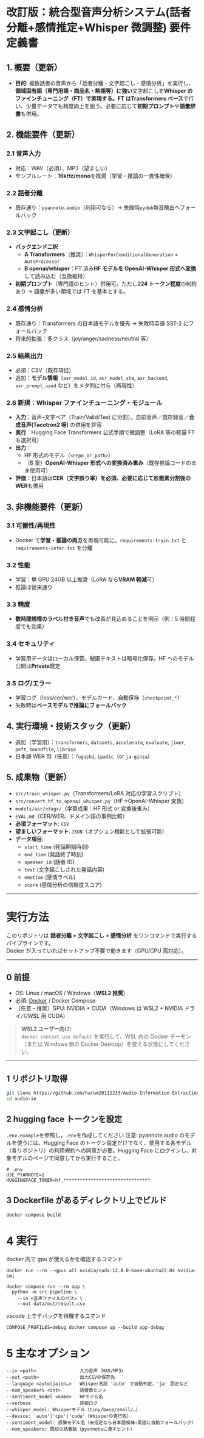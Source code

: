 # 改訂版：統合型音声分析システム(話者分離+感情推定+Whisper 微調整) 要件定義書

## 1. 概要（更新）

- **目的**: 複数話者の音声から「話者分離・文字起こし・感情分析」を実行し、**領域固有語（専門用語・商品名・略語等）に強い**文字起こしを**Whisper のファインチューニング（FT）**で実現する。FT は**Transformers ベース**で行い、少量データでも精度向上を狙う。必要に応じて**初期プロンプト**や**語彙辞書**も併用。

## 2. 機能要件（更新）

### 2.1 音声入力

- 対応：WAV（必須）、MP3（望ましい）
- サンプルレート：**16kHz/mono**を推奨（学習・推論の一貫性確保）

### 2.2 話者分離

- 既存通り：`pyannote.audio`（利用可なら）→ 失敗時`pydub`無音検出へフォールバック

### 2.3 文字起こし（更新）

- **バックエンド二択**
  - **A Transformers**（推奨）：`WhisperForConditionalGeneration` + `AutoProcessor`
  - **B openai/whisper**：FT 済み**HF モデルを OpenAI-Whisper 形式へ変換**して読み込む（互換維持）
- **初期プロンプト**（専門語のヒント）併用可。ただし**224 トークン程度**の制約あり → 語彙が多い領域では FT を基本とする。

### 2.4 感情分析

- 既存通り：Transformers の日本語モデルを優先 → 失敗時英語 SST-2 にフォールバック
- 将来的拡張：多クラス（joy/anger/sadness/neutral 等）

### 2.5 結果出力

- 必須：CSV（既存項目）
- 追加：**モデル情報**（`asr_model_id`, `asr_model_sha`, `asr_backend`, `asr_prompt_used` など）をメタ列に付与（再現性）

### 2.6 新規：Whisper ファインチューニング・モジュール

- **入力**：音声–文字ペア（Train/Valid/Test に分割）。自前音声／既存録音／**合成音声(Tacotron2 等)** の併用を許容
- **実行**：Hugging Face Transformers 公式手順で微調整（LoRA 等の軽量 FT も選択可）
- **出力**：
  - HF 形式のモデル（`<repo_or_path>`）
  - （B 案）**OpenAI-Whisper 形式への変換済み重み**（既存推論コードのまま使用可）
- **評価**：日本語は**CER（文字誤り率）**を必須、必要に応じて**形態素分割後の WER**も併用

## 3. 非機能要件（更新）

### 3.1 可搬性/再現性

- Docker で**学習・推論の両方**を再現可能に。`requirements-train.txt` と `requirements-infer.txt` を分離

### 3.2 性能

- 学習：単 GPU 24GB 以上推奨（LoRA なら**VRAM 軽減**可）
- 推論は従来通り

### 3.3 精度

- **数時間規模のラベル付き音声**でも改善が見込めることを明示（例：5 時間程度でも効果）

### 3.4 セキュリティ

- 学習用データはローカル保管。秘匿テキストは暗号化保存。HF へのモデル公開は**Private**既定

### 3.5 ログ/エラー

- 学習ログ（loss/cer/wer）、モデルカード、自動保存（`checkpoint_*`）
- 失敗時は**ベースモデルで推論にフォールバック**

## 4. 実行環境・技術スタック（更新）

- 追加（学習用）：`transformers`, `datasets`, `accelerate`, `evaluate`, `jiwer`, `peft`, `soundfile`, `librosa`
- 日本語 WER 用（任意）：`fugashi`, `ipadic`（or `ja-ginza`）

## 5. 成果物（更新）

- `src/train_whisper.py`（Transformers/LoRA 対応の学習スクリプト）
- `src/convert_hf_to_openai_whisper.py`（HF→OpenAI-Whisper 変換）
- `models/asr/<tag>/`（学習成果：HF 形式 or 変換後重み）
- `EVAL.md`（CER/WER、ドメイン語の事例比較）
- **必須フォーマット**: `CSV`
- **望ましいフォーマット**: `JSON`（オプション機能として拡張可能）
- **データ項目**:
  - `start_time` (発話開始時刻)
  - `end_time` (発話終了時刻)
  - `speaker_id` (話者 ID)
  - `text` (文字起こしされた発話内容)
  - `emotion` (感情ラベル)
  - `score` (感情分析の信頼度スコア)

---

# 実行方法

このリポジトリは **話者分離 + 文字起こし + 感情分析** をワンコマンドで実行するパイプラインです。  
Docker が入っていればセットアップ不要で動きます（GPU/CPU 両対応）。

---

## 0 前提

- OS: Linux / macOS / Windows（**WSL2 推奨**）
- 必須: [Docker](https://docs.docker.com/get-docker/) / Docker Compose
- （任意・推奨）GPU: NVIDIA + CUDA（Windows は WSL2 + NVIDIA ドライバ/WSL 用 CUDA）

> **WSL2 ユーザー向け:**  
> `docker context use default` を実行して、WSL 内の Docker デーモン（または Windows 側の Docker Desktop）を使える状態にしてください。

---

## 1 リポジトリ取得

```bash
git clone https://github.com/harum20112233/Audio-Information-Extraction audio-ie
cd audio-ie
```

## 2 hugging face トークンを設定

`.env.example`を参照し，`.env`を作成してください
注意: pyannote.audio のモデルを使うには、Hugging Face のトークン設定だけでなく、使用する各モデル（各リポジトリ）の利用規約への同意が必要。Hugging Face にログインし、対象モデルのページで同意してから実行すること。

```
# .env
USE_PYANNOTE=1
HUGGINGFACE_TOKEN=hf_********************************

```

## 3 Dockerfile があるディレクトリ上でビルド

```
docker compose build
```

# 4 実行

docker 内で gpu が使えるかを確認するコマンド

```
docker run --rm --gpus all nvidia/cuda:12.8.0-base-ubuntu22.04 nvidia-smi
```

```
docker compose run --rm app \
  python -m src.pipeline \
    --in <音声ファイルのパス> \
    --out data/out/result.csv
```

vscode 上でデバッグを待機するコマンド

```
COMPOSE_PROFILES=debug docker compose up --build app-debug
```

# 5 主なオプション

```
--in <path>                入力音声（WAV/MP3）
--out <path>               出力CSVの保存先
--language <auto|ja|en…>   Whisper言語 'auto' で自動判定、'ja' 固定など
--num_speakers <int>       話者数ヒント
--sentiment_model <name>   HFモデル名
--verbose                  詳細ログ
--whisper_model: Whisperモデル（tiny/base/small/…）
--device: 'auto'|'cpu'|'cuda'（Whisperの実行先）
--sentiment_model: 感情モデル名（未指定なら日本語候補→英語に自動フォールバック）
--num_speakers: 既知の話者数（pyannoteに渡すヒント）
```
